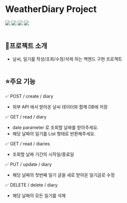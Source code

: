 # WeatherDiary Project
<img src="https://img.shields.io/badge/springboot-6DB33F?style=for-the-badge&logo=springboot&logoColor=white">  <img src="https://img.shields.io/badge/Gradle-02303A?style=for-the-badge&logo=Gradle&logoColor=white">  <img src="https://img.shields.io/badge/java-%23ED8B00?style=for-the-badge&logo=openjdk&logoColor=white"> 
<img src="https://img.shields.io/badge/mysql-4479A1?style=for-the-badge&logo=springboot&logoColor=white">
<br/><br/>

## 📜프로젝트 소개
- 날씨, 일기를 작성/조회/수정/삭제 하는 백엔드 구현 프로젝트
<br/><br/>

## ⭐주요 기능
✅ POST / create / diary
- 외부 API 에서 받아온 날씨 데이터와 함께 DB에 저장

✅ GET / read / diary
- date parameter 로 조회할 날짜를 받아주세요.
- 해당 날짜의 일기를 List 형태로 반환해주세요.

✅ GET / read / diaries
- 조회할 날짜 기간의 시작일/종료일

✅ PUT / update / diary
- 해당 날짜의 첫번째 일기 글을 새로 받아온 일기글로 수정

✅ DELETE / delete / diary
- 해당 날짜의 모든 일기를 삭제
